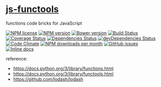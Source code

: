 [js-functools](http://aureooms.github.io/js-functools)
==

functions code bricks for JavaScript

[![NPM license](http://img.shields.io/npm/l/aureooms-js-functools.svg?style=flat)](https://raw.githubusercontent.com/aureooms/js-functools/master/LICENSE)
[![NPM version](http://img.shields.io/npm/v/aureooms-js-functools.svg?style=flat)](https://www.npmjs.org/package/aureooms-js-functools)
[![Bower version](http://img.shields.io/bower/v/aureooms-js-functools.svg?style=flat)](http://bower.io/search/?q=aureooms-js-functools)
[![Build Status](http://img.shields.io/travis/aureooms/js-functools.svg?style=flat)](https://travis-ci.org/aureooms/js-functools)
[![Coverage Status](http://img.shields.io/coveralls/aureooms/js-functools.svg?style=flat)](https://coveralls.io/r/aureooms/js-functools)
[![Dependencies Status](http://img.shields.io/david/aureooms/js-functools.svg?style=flat)](https://david-dm.org/aureooms/js-functools#info=dependencies)
[![devDependencies Status](http://img.shields.io/david/dev/aureooms/js-functools.svg?style=flat)](https://david-dm.org/aureooms/js-functools#info=devDependencies)
[![Code Climate](http://img.shields.io/codeclimate/github/aureooms/js-functools.svg?style=flat)](https://codeclimate.com/github/aureooms/js-functools)
[![NPM downloads per month](http://img.shields.io/npm/dm/aureooms-js-functools.svg?style=flat)](https://www.npmjs.org/package/aureooms-js-functools)
[![GitHub issues](http://img.shields.io/github/issues/aureooms/js-functools.svg?style=flat)](https://github.com/aureooms/js-functools/issues)
[![Inline docs](http://inch-ci.org/github/aureooms/js-functools.svg?branch=master&style=shields)](http://inch-ci.org/github/aureooms/js-functools)


reference:

  - https://docs.python.org/3/library/functions.html
  - https://docs.python.org/3/library/functools.html
  - https://github.com/lodash/lodash
